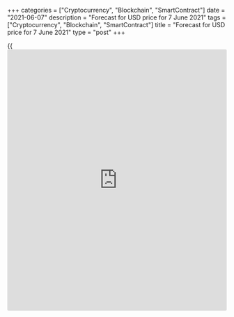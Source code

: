 +++
categories = ["Cryptocurrency", "Blockchain", "SmartContract"]
date = "2021-06-07"
description = "Forecast for USD price for 7 June 2021"
tags = ["Cryptocurrency", "Blockchain", "SmartContract"]
title = "Forecast for USD price for 7 June 2021"
type = "post"
+++

{{<iframe id="large-banner" src="https://www.bounty.group/#slide=1.0" width="100%" height="600" scrolling="no" style="border: 0px solid rgb(216, 221, 230); border-radius: 3px;">}}

2021-06-07

2021-06-07

Dollar going hot and cold. Forecast as of 07.06.2021Dmitri Demidenko

Who said consolidation is boring? We've earned quite a lot from [news](https://www.letsplayfx.com/blog/forex-news-website/)
trading in the past two weeks using the "buy on rumors, sell on facts"
strategy. So, why should we give it up? Let’s discuss it and make a
trading plan for the [EURUSD][1].

## Weekly fundamental forecast for dollar

The US dollar did what it was expected to do -- it was sold amid
employment growth by 559 thousand in May. However, that didn't solve the
puzzle about its further destiny and the US economy's near future.
Investors, on the contrary, got puzzled even more than before the
statistics were published. Thirty-three out of sixty-three Reuters
experts expect that the greenback's weakening is over in the short term,
and the rest predict a fall by 0.5-6%. As a result, the [EURUSD][1] will
rise to 1.22 in 6 months and to 1.24 in 12 months. Quite a modest
forecast, right?

The US labor market is recovering slower than the economy. The GDP will
return to its pre-pandemic levels as early as 2021, but it will take
over one year for the economy to fully recover based on the current
employment growth rates. At first sight, that forces the Fed to continue
buying $120 billion of bonds each month. The problem is that employers
cannot bring in enough workforce and have to raise wages, which slows
down the labor market. An average wage grew 0.5% in May, exceeding
Bloomberg's forecast of +0.2% MoM. Higher cost, including labor costs,
leads to a final price escalation and, eventually, CPI/PCE growth, which
the Fed can hardly ignore.

According to Bloomberg's survey, consumer prices and core inflation will
rise from 4.2% to 4.7% and from 3% to 3.4% in May, an all-time high
since the mid-1990s. Who can be sure the process will slow down in the
second half of the year?

### US inflation dynamics

 _Source: Reuters._

The Fed expects that schools will get back to normal in September and
stimulus cheques will end, and pleads base effects. It believes an
inflation increase looks temporary. However, US Secretary of the
Treasury Janet Yellen says Joe Biden won't give up his $4 trillion
spending plans only because high prices will last long. If that
continues in 2022, the next year's ending up with higher interest rates
may be an advantage for the society and the Fed.

Whatever decision Jerome Powell and his colleagues may take, it will be
well-grounded and will hardly affect the USD. The destiny of the
[EURUSD][1] will be determined in Europe. For example, at ECB's meeting
on 10 June. Christine Lagarde will have to make a titanic effort to cool
down euro bulls that will be breaking through amid an upgrade of March
forecasts for GDP and employment.

 **Weekly trading plan for**[ **EURUSD**][1] ****

What should a trader do in these circumstances? Continue using the "buy
on rumors, sell on facts" strategy! The EURUSD's inability to break
through resistance at 1.2205/1.222 or consolidate above support at 1.216
will increase the risk of falling ahead of a US inflation publication
and the ECB's meeting. Then, we'll start buying!







## Price chart of EURUSD in real time mode

The content of this article reflects the author’s opinion and does not
necessarily reflect the official position of LiteForex. The material
published on this page is provided for informational purposes only and
should not be considered as the provision of investment advice for the
purposes of Directive 2004/39/EC.

Rate this article:

{{value}}

( {{count}} {{title}} )

   1. my.liteforex.com/trading/chart?symbol=EURUSD&returnUrl=true